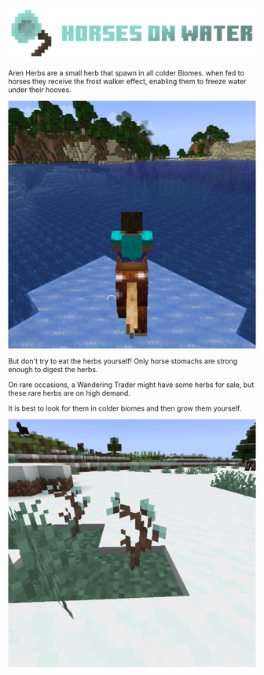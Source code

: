 ![Header](https://raw.githubusercontent.com/NoMoreModding/HorsesOnWater/main/src/main/resources/Header.png "Header")

Aren Herbs are a small herb that spawn in all colder Biomes.
when fed to horses they receive the frost walker effect, enabling them to freeze water under their hooves.

![horse riding on Water 1](https://raw.githubusercontent.com/NoMoreModding/HorsesOnWater/main/src/main/resources/ridingOnWater1.png "Frost Walker 1")

But don't try to eat the herbs yourself! Only horse stomachs are strong enough to digest the herbs.

On rare occasions, a Wandering Trader might have some herbs for sale, but these rare herbs are on high demand.

It is best to look for them in colder biomes and then grow them yourself.

![grow states of aren herbs](https://raw.githubusercontent.com/NoMoreModding/HorsesOnWater/main/src/main/resources/worldgen.png "Grow States")
